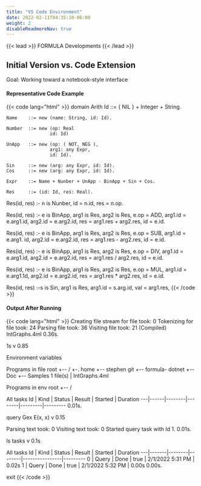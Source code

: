 ```yaml
---
title: "VS Code Environment"
date: 2022-02-11T04:35:10-06:00
weight: 2
disableReadmoreNav: true
---
```


{{< lead >}} 
FORMULA Developments 
{{< /lead >}}

## Initial Version vs. Code Extension
Goal: Working toward a notebook-style interface

#### Representative Code Example
{{< code lang="html" >}}
domain Arith
    Id      ::= { NIL } + Integer + String.

    Name    ::= new (name: String, id: Id).

    Number  ::= new (op: Real
                    id: Id)

    UnApp   ::= new (op: ( NOT, NEG ),
                    arg1: any Expr,
                    id: Id).

    Sin     ::= new (arg: any Expr, id: Id).
    Cos     ::= new (arg: any Expr, id: Id).
    
    Expr    ::= Name + Nunber + UnApp - BinApp + Sin + Cos.
    
    Res     ::= (id: Id, res: Real).

   Res(id, res) :- n is Nunber, id = n.id, res = n.op.

   Res(id, res) :- e is BinApp, arg1 is Res, arg2 is Res,
                     e.op = ADD,
                     arg1.id = e.arg1.id,
                     arg2.id = e.arg2.id,
                     res = arg1.res + arg2.res,
                     id = e.id.

   Res(id, res) :- e is BinApp, arg1 is Res, arg2 is Res,
                     e.op = SUB,
                     arg1.id = e.arg1. id,
                     arg2.id = e.arg2.id,
                     res = arg1.res - arg2.res,
                     id = e.id.

   Res(id, res) :- e is BinApp, arg1 is Res, arg2 is Res,
                     e.op = DIV,
                     arg1.id = e.arg1.id,
                     arg2.id = e.arg2.id,
                     res = arg1.res / arg2.res,
                     id = e.id.

   Res(id, res) :- e is BinApp, arg1 is Res, arg2 is Res,
                     e.op = MUL,
                     arg1.id = e.arg1.1d,
                     arg2.id = e.arg2.id,
                     res = arg1.res * arg2.res,
                     id = e.id.

   Res(id, res) :-s is Sin, arg1 is Res,
                     arg1.id = s.arg.id,
                     val = arg1.res,
{{< /code >}}


#### Output After Running
{{< code lang="html" >}}
Creating file stream for file took: 0
Tokenizing for file took: 24
Parsing file took: 36
Visiting file took: 21
(Compiled) IntGraphs.4ml
0.36s.

   1s
   v 0.85

Environment variables

Programs in file root
+-- /
 +-. home
   +-- stephen
        git
     +-- formula- dotnet
      +-- Doc
       +-- Samples 1 file(s)
        | IntGraphs.4ml

Programs in env root
+-- /

All tasks
Id | Kind | Status | Result | Started | Duration
---|------|--------|--------|---------|--------- 
0.01s.

   query Gex E(x, x)
   v 0.15

Parsing text took: 0
Visiting text took: 0
Started query task with Id 1.
0.01s.

   ls tasks
    v 0.1s

All tasks
Id | Kind  | Status | Result | Started        | Duration
---|-------|--------|--------|----------------|--------- 
0  | Query | Done   | true | 2/1/2022 5:31 PM | 0.02s
1  | Query | Done   | true | 2/1/2022 5:32 PM | 0.00s
0.00s.

   exit
{{< /code >}}


